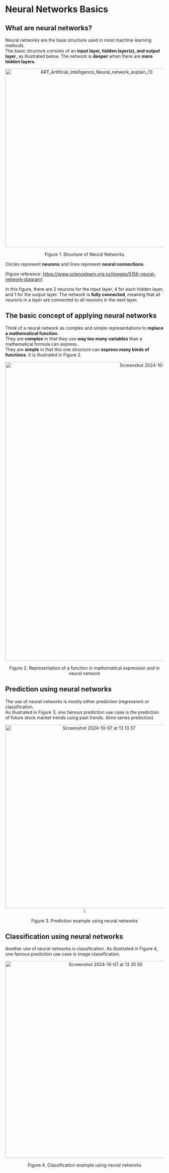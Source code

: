 # Neural Networks Basics

## What are neural networks?
Neural networks are the base structure used in most machine learning methods. \
The basic structure consists of an **input layer, hidden layer(s), and  output layer**, as illustrated below. The network is **deeper** when there are **more hidden layers**.
<p align="center">
  <img width="565" alt="ART_Artificial_intelligence_Neural_network_explain_(1)" src="https://github.com/user-attachments/assets/ddc54988-6217-4486-a822-e7c3e46dd94e">
</p>
<p align="center">
Figure 1. Structure of Neural Networks
</p>

Circles represent **neurons** and lines represent **neural connections**. 

[figure reference: https://www.sciencelearn.org.nz/images/5156-neural-network-diagram] 


In this figure, there are 2 neurons for the input layer, 4 for each hidden layer, and 1 for the output layer.
The network is **fully connected**, meaning that all neurons in a layer are connected to all neurons in the next layer.



## The basic concept of applying neural networks
Think of a neural network as complex and simple representations to **replace a mathematical function**. \
They are **complex** in that they use **way too many variables** than a mathematical formula can express. \
They are **simple** in that this one structure can **express many kinds of functions**.
It is illustrated in Figure 2.
<p align="center">
<img width="946" alt="Screenshot 2024-10-06 at 10 40 15" src="https://github.com/user-attachments/assets/89580b67-da88-4cbb-8619-6e7eb72c6c8e"> 
</p>
<p align="center">
Figure 2. Representation of a function in mathematical expression and in neural network
</p>

## Prediction using neural networks
The use of neural networks is mostly either prediction (regression) or classification. \
As illustrated in Figure 3, one famous prediction use case is the prediction of future stock market trends using past trends. (time series prediction) 

<p align="center">
<img width="581" alt="Screenshot 2024-10-07 at 13 13 37" src="https://github.com/user-attachments/assets/93916da3-8cb1-44d8-91af-eaa1ec28291c"> \
</p>
<p align="center">
Figure 3. Prediction example using neural networks
</p>

## Classification using neural networks
Another use of neural networks is classification.
As illustrated in Figure 4, one famous prediction use case is image classification.
<p align="center">
  <img width="623" alt="Screenshot 2024-10-07 at 13 35 50" src="https://github.com/user-attachments/assets/6452faef-40c5-4036-9032-8d8531b60283">
</p>
<p align="center">
Figure 4. Classification example using neural networks
</p>


